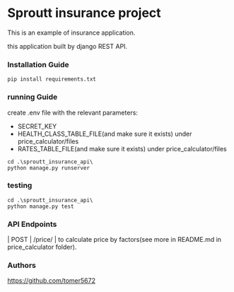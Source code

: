 # Sproutt insurance project

This is an example of insurance application.

this application built by django REST API.

### Installation Guide

```
pip install requirements.txt
```

### running Guide
create .env file with the relevant parameters:
- SECRET_KEY
- HEALTH_CLASS_TABLE_FILE(and make sure it exists) under price_calculator/files 
- RATES_TABLE_FILE(and make sure it exists) under price_calculator/files
```
cd .\sproutt_insurance_api\
python manage.py runserver
```

### testing
```
cd .\sproutt_insurance_api\
python manage.py test
```

### API Endpoints

| POST | /price/ | to calculate price by factors(see more in README.md in price_calculator folder).

### Authors

https://github.com/tomer5672
